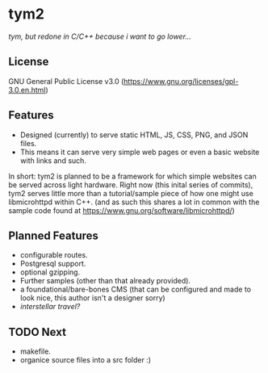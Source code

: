 # tym2

_tym, but redone in C/C++ because i want to go lower..._


## License

GNU General Public License v3.0 (https://www.gnu.org/licenses/gpl-3.0.en.html)


## Features

* Designed (currently) to serve static HTML, JS, CSS, PNG, and JSON files.
* This means it can serve very simple web pages or even a basic website with links and such.

In short: tym2 is planned to be a framework for which simple websites can be served across light hardware.
Right now (this inital series of commits), tym2 serves little more than a tutorial/sample piece of how one might use libmicrohttpd within C++.
(and as such this shares a lot in common with the sample code found at https://www.gnu.org/software/libmicrohttpd/)


## Planned Features

* configurable routes.
* Postgresql support.
* optional gzipping.
* Further samples (other than that already provided).
* a foundational/bare-bones CMS (that can be configured and made to look nice, this author isn't a designer sorry)
* _interstellar travel?_


## TODO Next

* makefile.
* organice source files into a src folder :)
